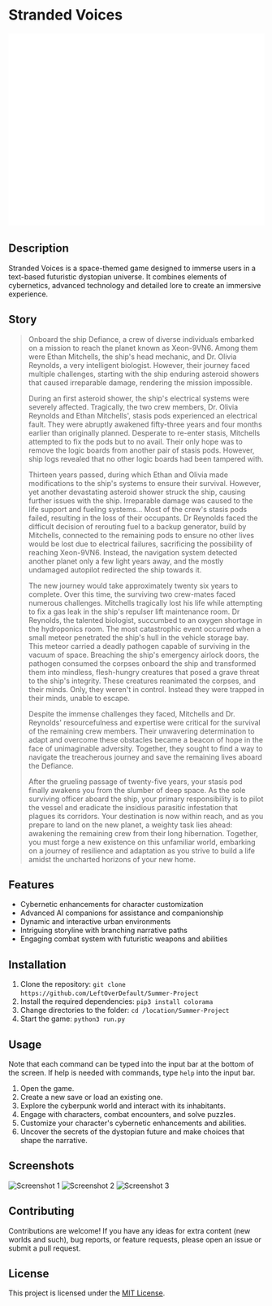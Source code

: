 # Stranded Voices

![Banner](assets/banner.png)

## Description

Stranded Voices is a space-themed game designed to immerse users in a text-based futuristic dystopian universe. It combines elements of cybernetics, advanced technology and detailed lore to create an immersive experience.


## Story
>Onboard the ship Defiance, a crew of diverse individuals embarked on a mission to reach the planet known as Xeon-9VN6. Among them were Ethan Mitchells, the ship's head mechanic, and Dr. Olivia Reynolds, a very intelligent biologist. However, their journey faced multiple challenges, starting with the ship enduring asteroid showers that caused irreparable damage, rendering the mission impossible.
>
>During an first asteroid shower, the ship's electrical systems were severely affected. Tragically, the two crew members, Dr. Olivia Reynolds and Ethan Mitchells', stasis pods experienced an electrical fault. They were abruptly awakened fifty-three years and four months earlier than originally planned. Desperate to re-enter stasis, Mitchells attempted to fix the pods but to no avail. Their only hope was to remove the logic boards from another pair of stasis pods. However, ship logs revealed that no other logic boards had been tampered with.
>
>Thirteen years passed, during which Ethan and Olivia made modifications to the ship's systems to ensure their survival. However, yet another devastating asteroid shower struck the ship, causing further issues with the ship. Irreparable damage was caused to the life support and fueling systems... Most of the crew's stasis pods failed, resulting in the loss of their occupants. Dr Reynolds faced the difficult decision of rerouting fuel to a backup generator, build by Mitchells, connected to the remaining pods to ensure no other lives would be lost due to electrical failures, sacrificing the possibility of reaching Xeon-9VN6. Instead, the navigation system detected another planet only a few light years away, and the mostly undamaged autopilot redirected the ship towards it.
>
>The new journey would take approximately twenty six years to complete. Over this time, the surviving two crew-mates faced numerous challenges. Mitchells tragically lost his life while attempting to fix a gas leak in the ship's repulser lift maintenance room. Dr Reynolds, the talented biologist, succumbed to an oxygen shortage in the hydroponics room. The most catastrophic event occurred when a small meteor penetrated the ship's hull in the vehicle storage bay. This meteor carried a deadly pathogen capable of surviving in the vacuum of space. Breaching the ship's emergency airlock doors, the pathogen consumed the corpses onboard the ship and transformed them into mindless, flesh-hungry creatures that posed a grave threat to the ship's integrity. These creatures reanimated the corpses, and their minds. Only, they weren't in control. Instead they were trapped in their minds, unable to escape.
>
>Despite the immense challenges they faced, Mitchells and Dr. Reynolds' resourcefulness and expertise were critical for the survival of the remaining crew members. Their unwavering determination to adapt and overcome these obstacles became a beacon of hope in the face of unimaginable adversity. Together, they sought to find a way to navigate the treacherous journey and save the remaining lives aboard the Defiance.
>
>After the grueling passage of twenty-five years, your stasis pod finally awakens you from the slumber of deep space. As the sole surviving officer aboard the ship, your primary responsibility is to pilot the vessel and eradicate the insidious parasitic infestation that plagues its corridors. Your destination is now within reach, and as you prepare to land on the new planet, a weighty task lies ahead: awakening the remaining crew from their long hibernation. Together, you must forge a new existence on this unfamiliar world, embarking on a journey of resilience and adaptation as you strive to build a life amidst the uncharted horizons of your new home.

## Features

- Cybernetic enhancements for character customization
- Advanced AI companions for assistance and companionship
- Dynamic and interactive urban environments
- Intriguing storyline with branching narrative paths
- Engaging combat system with futuristic weapons and abilities

## Installation

1. Clone the repository: `git clone https://github.com/LeftOverDefault/Summer-Project`
2. Install the required dependencies: `pip3 install colorama`
3. Change directories to the folder: `cd /location/Summer-Project`
4. Start the game: `python3 run.py`

## Usage

Note that each command can be typed into the input bar at the bottom of the screen. If help is needed with commands, type `help` into the input bar.

1. Open the game.
2. Create a new save or load an existing one.
3. Explore the cyberpunk world and interact with its inhabitants.
4. Engage with characters, combat encounters, and solve puzzles.
5. Customize your character's cybernetic enhancements and abilities.
6. Uncover the secrets of the dystopian future and make choices that shape the narrative.

## Screenshots

![Screenshot 1](assets/screenshot_1.png)
![Screenshot 2](assets/screenshot_2.png)
![Screenshot 3](assets/screenshot_3.png)

## Contributing

Contributions are welcome! If you have any ideas for extra content (new worlds and such), bug reports, or feature requests, please open an issue or submit a pull request.

## License

This project is licensed under the [MIT License](LICENSE).